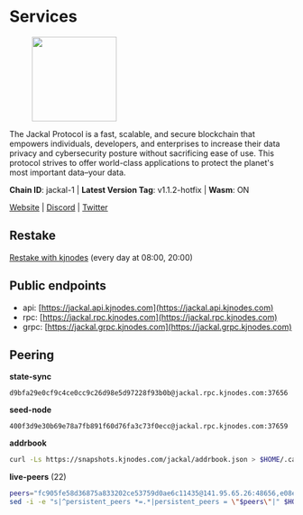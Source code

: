 # Services

<figure><img src="https://raw.githubusercontent.com/kj89/testnet_manuals/main/pingpub/logos/jackal.png" width="150" alt=""><figcaption></figcaption></figure>

The Jackal Protocol is a fast, scalable, and secure blockchain that empowers  individuals, developers, and enterprises to increase their data privacy and  cybersecurity posture without sacrificing ease of use. This protocol strives  to offer world-class applications to protect the planet's most important data–your data.

**Chain ID**: jackal-1 | **Latest Version Tag**: v1.1.2-hotfix | **Wasm**: ON

[Website](https://jackalprotocol.com) | [Discord](https://discord.com/invite/5GKym3p6rj) | [Twitter](https://twitter.com/Jackal_Protocol)

## Restake

[Restake with kjnodes](https://restake.app/jackal/jklvaloper1tr3wm3mdkz0tda6t7vavqnn7fe2g4un0f67xmt) (every day at 08:00, 20:00)
## Public endpoints

* api: [https://jackal.api.kjnodes.com](https://jackal.api.kjnodes.com)
* rpc: [https://jackal.rpc.kjnodes.com](https://jackal.rpc.kjnodes.com)
* grpc: [https://jackal.grpc.kjnodes.com](https://jackal.grpc.kjnodes.com)

## Peering

**state-sync**

```text
d9bfa29e0cf9c4ce0cc9c26d98e5d97228f93b0b@jackal.rpc.kjnodes.com:37656
```

**seed-node**

```text
400f3d9e30b69e78a7fb891f60d76fa3c73f0ecc@jackal.rpc.kjnodes.com:37659
```

**addrbook**
```bash
curl -Ls https://snapshots.kjnodes.com/jackal/addrbook.json > $HOME/.canine/config/addrbook.json
```

**live-peers** (22)
```bash
peers="fc905fe58d36875a833202ce53759d0ae6c11435@141.95.65.26:48656,e08efc0b0e15e4d8eacf0f4ed5e52f6e9bdc312d@144.76.97.251:36156,c2842c76779913e05fa4256e3caab852e1782951@202.61.194.254:60756,1f30e644ddd8edf310cbd9be4ac07b604eed581e@66.85.143.242:26676,d9bfa29e0cf9c4ce0cc9c26d98e5d97228f93b0b@65.109.88.38:37656,11c23c5341d0ac69f9ebb3be9afa7fe0e134ece0@94.79.54.137:28656,4398bd773ac885b7365de3604eb487be10c54563@185.16.38.210:26906,ebc272824924ea1a27ea3183dd0b9ba713494f83@95.214.52.139:26906,4118b172fc2a45e0335c59641fd7c2e5e5e2c53c@65.108.238.203:28656,5745d29dd5b49009f405e21913a474a23f1e40ec@131.153.57.226:43656,a13b5c78c65b785f4189a7873015c47217f2c83c@65.108.13.185:27565,a79da224ad9d4501dbf1d547986ebec55d56b951@135.181.128.114:17556,d39fecbc409541de13fa644d90066d4dabe08262@95.165.89.222:24475,55df88ae25223565af42ccd6b3b558b8e70bba31@213.239.216.252:26656,7574e0ab179fc6cc47ac89284f4641790218540e@18.163.165.245:26626,f42498ca4d9e62f95115f04ae18fa5ec1c1487f1@65.108.141.109:18656,26b6255375a592c3b0664bd474a6975f468c3785@88.99.164.158:11126,4bfc9e0f762e952b76daee87e9ffd081d2974f75@31.156.233.3:26656,0985977a794b298e7ef990fe344d572c60c453b1@172.105.72.158:26656,cebe2ad7290ce193069a938910905518a37f40c0@35.242.212.157:26656,aca915dcd2087459a5d3e400b707ce1932f91401@65.108.229.102:56656,588e509e3a8c1dc4ba938779bf569cd9f6f0f4be@212.23.222.109:26256"
sed -i -e "s|^persistent_peers *=.*|persistent_peers = \"$peers\"|" $HOME/.canine/config/config.toml
```
